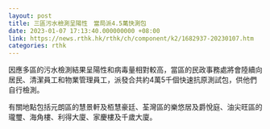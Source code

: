 ```yaml
---
layout: post
title: 三區污水檢測呈陽性　當局派4.5萬快測包
date: 2023-01-07 17:13:40.000000000 +08:00
link: https://news.rthk.hk/rthk/ch/component/k2/1682937-20230107.htm
categories: rthk
---
```


因應多區的污水檢測結果呈陽性和病毒量相對較高，當區的民政事務處將會陸續向居民、清潔員工和物業管理員工，派發合共約4萬5千個快速抗原測試包，供他們自行檢測。

有關地點包括元朗區的慧景軒及栢慧豪廷、荃灣區的樂悠居及爵悅庭、油尖旺區的瓏璽、海角樓、利得大廈、家慶樓及千歲大廈。
